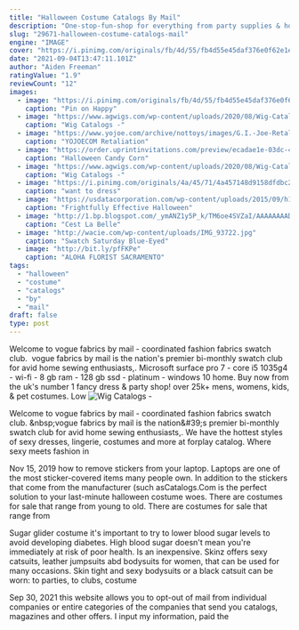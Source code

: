 ```yaml
---
title: "Halloween Costume Catalogs By Mail"
description: "One-stop-fun-shop for everything from party supplies & holidays to crafts & toys. Plus, we carry a variety of home decor, faith finds, education products & wedding supplies. With our 110% lowest price"
slug: "29671-halloween-costume-catalogs-mail"
engine: "IMAGE"
cover: "https://i.pinimg.com/originals/fb/4d/55/fb4d55e45daf376e0f62e1e625ec5b4d.jpg"
date: "2021-09-04T13:47:11.101Z"
author: "Aiden Freeman"
ratingValue: "1.9"
reviewCount: "12"
images:
  - image: "https://i.pinimg.com/originals/fb/4d/55/fb4d55e45daf376e0f62e1e625ec5b4d.jpg"
    caption: "Pin on Happy"
  - image: "https://www.agwigs.com/wp-content/uploads/2020/08/Wig-Catalogs-Lace-Front-Synthetic-Wig-1-600x600.jpg"
    caption: "Wig Catalogs -"
  - image: "https://www.yojoe.com/archive/nottoys/images/G.I.-Joe-Retaliation-Storm-Shadow-Light-Up-Deluxe-Muscle-Chest-Child-Costume.jpg"
    caption: "YOJOECOM Retaliation"
  - image: "https://order.uprintinvitations.com/preview/ecadae1e-03dc-4feb-92bd-55b493a2ff52-0.jpg"
    caption: "Halloween Candy Corn"
  - image: "https://www.agwigs.com/wp-content/uploads/2020/08/Wig-Catalogs-Lace-Front-Synthetic-Wig-600x600.jpg"
    caption: "Wig Catalogs -"
  - image: "https://i.pinimg.com/originals/4a/45/71/4a457148d9158dfdbc204d8c47a39347.jpg"
    caption: "want to dress"
  - image: "https://usdatacorporation.com/wp-content/uploads/2015/09/h1.jpg"
    caption: "Frightfully Effective Halloween"
  - image: "http://1.bp.blogspot.com/_ymANZ1y5P_k/TM6oe4SVZaI/AAAAAAAADuE/VHFOxdUtWy4/s1600/DSC_4015.JPG"
    caption: "Cest La Belle"
  - image: "http://wacie.com/wp-content/uploads/IMG_93722.jpg"
    caption: "Swatch Saturday Blue-Eyed"
  - image: "http://bit.ly/pfFKPe"
    caption: "ALOHA FLORIST SACRAMENTO"
tags:
  - "halloween"
  - "costume"
  - "catalogs"
  - "by"
  - "mail"
draft: false
type: post
---
```


Welcome to vogue fabrics by mail - coordinated fashion fabrics swatch club. &nbsp;vogue fabrics by mail is the nation&#39;s premier bi-monthly swatch club for avid home sewing enthusiasts,. Microsoft surface pro 7 - core i5 1035g4 - wi-fi - 8 gb ram - 128 gb ssd - platinum - windows 10 home. Buy now from the uk's number 1 fancy dress & party shop! over 25k+ mens, womens, kids, & pet costumes. Low
![Wig Catalogs -](https://www.agwigs.com/wp-content/uploads/2020/08/Wig-Catalogs-Lace-Front-Synthetic-Wig-600x600.jpg "Wig Catalogs -")

Welcome to vogue fabrics by mail - coordinated fashion fabrics swatch club. &amp;nbsp;vogue fabrics by mail is the nation&amp;#39;s premier bi-monthly swatch club for avid home sewing enthusiasts,. We have the hottest styles of sexy dresses, lingerie, costumes and more at forplay catalog. Where sexy meets fashion in
<!--inArticleAds-->

<!--galleryOne-->

Nov 15, 2019 how to remove stickers from your laptop. Laptops are one of the most sticker-covered items many people own. In addition to the stickers that come from the manufacturer (such asCatalogs.Com is the perfect solution to your last-minute halloween costume woes. There are costumes for sale that range from young to old. There are costumes for sale that range from
<!--inArticleAds-->

<!--galleryTwo-->

Sugar glider costume it's important to try to lower blood sugar levels to avoid developing diabetes.  High blood sugar doesn't mean you're immediately at risk of poor health. Is an inexpensive. Skinz offers sexy catsuits, leather jumpsuits abd bodysuits for women, that can be used for many occasions. Skin tight and sexy bodysuits or a black catsuit can be worn: to parties, to clubs, costume
<!--galleryThree-->

Sep 30, 2021 this website allows you to opt-out of mail from individual companies or entire categories of the companies that send you catalogs, magazines and other offers. I input my information, paid the